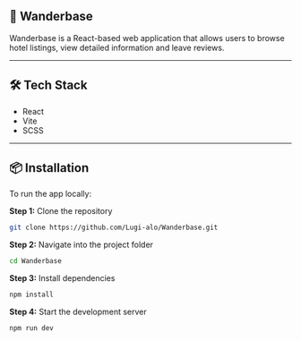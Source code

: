 ## 🏨 Wanderbase

Wanderbase is a React-based web application that allows users to browse hotel listings, view detailed information and leave reviews.

---

## 🛠️ Tech Stack
- React
- Vite
- SCSS

---

## 📦 Installation

To run the app locally:

**Step 1:** Clone the repository  
```bash
git clone https://github.com/Lugi-alo/Wanderbase.git
```

**Step 2:** Navigate into the project folder  
```bash
cd Wanderbase
```

**Step 3:** Install dependencies  
```bash
npm install
```

**Step 4:** Start the development server  
```bash
npm run dev
```
